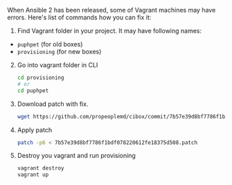 When Ansible 2 has been released, some of Vagrant machines may have errors. Here's list of commands how you can fix it:

1. Find Vagrant folder in your project. It may have following names:
  - `puphpet` (for old boxes)
  - `provisioning` (for new boxes)

2. Go into vagrant folder in CLI

    ```bash
    cd provisioning
    # or
    cd puphpet
    ```

3. Download patch with fix.

    ```bash
    wget https://github.com/propeoplemd/cibox/commit/7b57e39d8bf7786f1bdf078220612fe18375d508.patch
    ```

4. Apply patch 
    ```bash
    patch -p6 < 7b57e39d8bf7786f1bdf078220612fe18375d508.patch
    ```

5. Destroy you vagrant and run provisioning
    ```bash
    vagrant destroy
    vagrant up
    ```